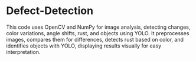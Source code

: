 # Defect-Detection
This code uses OpenCV and NumPy for image analysis, detecting changes, color variations, angle shifts, rust, and objects using YOLO. It preprocesses images, compares them for differences, detects rust based on color, and identifies objects with YOLO, displaying results visually for easy interpretation.
